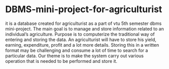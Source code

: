 # DBMS-mini-project-for-agriculturist
it is a database created for agriculturist as a part of vtu 5th semester dbms mini-project.
The main goal is to manage and store information related to an individual’s agriculture.
Purpose is to computerize the traditional way of entering and storing the data.
An agriculturist will have to store his yield, earning, expenditure, profit and a lot more details.
Storing this in a written format may be challenging and consume a lot of time to search for a particular data.
Our theme is to make the system carry out various operation that is needed to be performed and store it.
